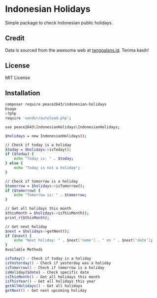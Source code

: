 # Indonesian Holidays

Simple package to check Indonesian public holidays.

## Credit
Data is sourced from the awesome web at [tanggalans.id](https://tanggalans.id/). Terima kasih!

## License
MIT License

## Installation
```bash
composer require peace2643/indonesian-holidays
Usage
<?php
require 'vendor/autoload.php';

use peace2643\IndonesianHolidays\IndonesianHolidays;

$holidays = new IndonesianHolidays();

// Check if today is a holiday
$today = $holidays->isToday();
if ($today) {
    echo "Today is: " . $today;
} else {
    echo "Today is not a holiday";
}

// Check if tomorrow is a holiday
$tomorrow = $holidays->isTomorrow();
if ($tomorrow) {
    echo "Tomorrow is: " . $tomorrow;
}

// Get all holidays this month
$thisMonth = $holidays->isThisMonth();
print_r($thisMonth);

// Get next holiday
$next = $holidays->getNext();
if ($next) {
    echo "Next holiday: " . $next['name'] . " on " . $next['date'];
}
Available Methods

isToday() - Check if today is a holiday
isYesterday() - Check if yesterday was a holiday
isTomorrow() - Check if tomorrow is a holiday
isHoliday($date) - Check specific date
isThisMonth() - Get all holidays this month
isThisYear() - Get all holidays this year
getAllHolidays() - Get all holidays
getNext() - Get next upcoming holiday

